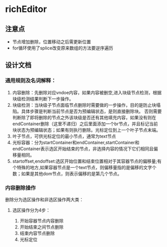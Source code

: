 # richEditor
## 注意点
- 节点增加删除，位置移动之后需更新位置
- for循环使用了splice改变原来数组的方法要逆序遍历

## 设计文档

### 通用规则及名词解释：

1. 内容删除：先删除对应vndoe内容，如果内容被删空,进入块级节点检测，根据块级检测结果判断下一步操作。
2. 块级检测：当块级子节点面临节点删除时需要做的一步操作，目的是防止块塌陷。具体步骤是判断当前节点是否为预编辑状态，是则直接删除块。 否则需要判断除了即将删除的节点之外该块级是否还有其他填充内容，如果没有则在endContainer删除（这里不递归）之后里面添加一个br节点，并且标记当前块状态为预编辑状态；如果有则执行删除。光标定位到上一个叶子节点末端。
3. 叶子节点，可供光标定位的最小节点，通常为text节点
4. 光标容器：分为startContainer和endContainer,startContainer和endContainer表示选区开始结束的节点，非选择内容的情况下它们相同且偏移量相同。
5. startoffset,endoffset:选区开始位置和结束位置相对于其容器节点的偏移量;有个特殊的地方,如果容器节点是一个text节点，则偏移量指的是偏移的文字个数；如果是其他dom节点，则表示偏移的是第几个节点。


### 内容删除操作

删除分为选区操作和非选区操作两大类：
  
1. 选区操作分为4步：

   1. 开始容器节点内容删除
   2. 开始结束之间节点删除
   3. 结束内容节点删除
   4. 光标定位
